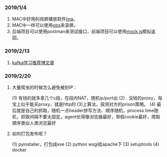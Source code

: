 ### 2019/1/4
1. MAC中好用的视屏播放软件[iina](https://www.iina.io/)。
2. MAC中一样可以使用[obs](https://obsproject.com/)来录屏。
3. 后端项目可以使用postman来测试接口，前端项目可以使用[mock.js](http://mockjs.com/)模拟返回。

### 2019/2/13
1. [kafka学习推荐博文章](http://www.jasongj.com/categories/Kafka/)

### 2019/2/20

1. 大量爬虫的时候怎么避免被封IP：

   (1) 有钱的就多拿几个c段，在段内NAT，随机ip/port出
   (2) . 没钱的proxy，淘宝上似乎能买proxy，就是http的
   (3)上算法，探测对方的prison策略。
   (4) 最后就是自己的抓取，随机一点header拼写方法、顺序随机，process time随机，抓取间隔不要太固定。agent长得像浏览器最好，带假cookie最好，爬取顺序类似人类浏览最好

2. 如何打包发布呢？

   (1) pyinstaller，打包成exe
   (2) python wsgi挂apache下
   (3) setuptools
   (4) docker